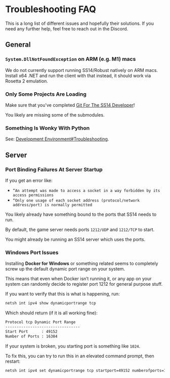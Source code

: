 # Troubleshooting FAQ

This is a long list of different issues and hopefully their solutions. If you need any further help, feel free to reach out in the Discord.

## General

### `System.DllNotFoundException` on ARM (e.g. M1) macs

We do not currently support running SS14/Robust natively on ARM macs. Install x64 .NET and run the client with that instead, it should work via Rosetta 2 emulation.

### Only Some Projects Are Loading

Make sure that you've completed [Git For The SS14 Developer](../setup/git-for-the-ss14-developer.md)!

You likely are missing some of the submodules.

### Something Is Wonky With Python

See: [Development Environment#Troubleshooting](../setup/development-environment.md#troubleshooting).

## Server

### Port Binding Failures At Server Startup

If you get an error like:

- `“An attempt was made to access a socket in a way forbidden by its access permissions`
- `“Only one usage of each socket address (protocol/network address/port) is normally permitted`

You likely already have something bound to the ports that SS14 needs to run.

By default, the game server needs ports `1212/UDP` and `1212/TCP` to start.

You might already be running an SS14 server which uses the ports.

### Windows Port Issues

Installing **Docker for Windows** or something related seems to completely screw up the default dynamic port range on your system.

This means that even when Docker isn’t running it, or any app on your system can randomly decide to register port 1212 for general purpose stuff.

If you want to verify that this is what is happening, run:

```bash
netsh int ipv4 show dynamicportrange tcp
```

Which should return (if it is all working fine):

```bash
Protocol tcp Dynamic Port Range
---------------------------------
Start Port      : 49152
Number of Ports : 16384
```

If your system is broken, you starting port is something like `1024`.

To fix this, you can try to run this in an elevated command prompt, then restart:

```bash
netsh int ipv4 set dynamicportrange tcp startport=49152 numberofports=16384
```
